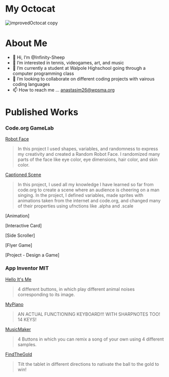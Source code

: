 # My Octocat
![improvedOctocat copy](https://github.com/Infinity-Sheep/Infinity-Sheep/assets/146842663/9f8433f5-79bf-4198-bcbd-58af6027f4f9)

# About Me
- 👋 Hi, I’m @Infinity-Sheep
- 👀 I’m interested in tennis, videogames, art, and music
- 🌱 I’m currently a student at Walpole Highschool going through a computer programming class
- 💞️ I’m looking to collaborate on different coding projects with vairous coding languages
- 📫 How to reach me ... anastasim26@wpsma.org

# Published Works

### Code.org GameLab
[Robot Face](http://Infinity-Sheep.github.io/RobotFace)
> In this project I used shapes, variables, and randomness to express my creativity and created a Random Robot Face. I randomized many parts of the face like eye color, eye dimensions, hair color, and skin color.

[Captioned Scene](https://studio.code.org/projects/gamelab/aLrjtP_6rkhfD1QFr26VRsOTwlLuCKoARggyfEHM9l4)
> In this project, I used all my knowledge I have learned so far from code.org to create a scene where an audience is cheering on a man singing. In the project, I defined variables, made sprites with animations taken from the internet and code.org, and changed many of their properties using ufnctions like .alpha and .scale

[Animation]
>

[Interactive Card]
>

[Side Scroller]
>

[Flyer Game]
>

[Project - Design a Game]
>
### App Inventor MIT
[Hello It's Me](https://gallery.appinventor.mit.edu/?galleryid=572be288-a231-4f39-bccb-a9356222ad2c)
> 4 different buttons, in which play different animal noises corresponding to its image.

[MyPiano](https://gallery.appinventor.mit.edu/?galleryid=e45e50a4-2318-4fda-9dc1-3bafe7cf4a4c)
> AN ACTUAL FUNCTIONING KEYBOARD!!! WITH SHARPNOTES TOO! 14 KEYS!

[MusicMaker](https://gallery.appinventor.mit.edu/?galleryid=26170054-1c5e-41f8-bd32-ba68defe92f1)
> 4 Buttons in which you can remix a song of your own using 4 different samples.

[FindTheGold]( https://gallery.appinventor.mit.edu/?galleryid=1ec05cef-f3d1-4b25-b7d8-7dc8ee8cb318)
> Tilt the tablet in different directions to nativate the ball to the gold to win!

